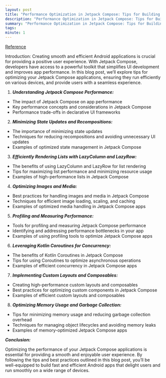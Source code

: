 ```yaml
---
layout: post
title: "Performance Optimization in Jetpack Compose: Tips for Building Fast and Efficient Apps"
description: "Performance Optimization in Jetpack Compose: Tips for Building Fast and Efficient Apps"
summary: "Performance Optimization in Jetpack Compose: Tips for Building Fast and Efficient Apps"
tags: 
minute: 1
---
```

[Reference](https://medium.com/@android-world/performance-optimization-in-jetpack-compose-tips-for-building-fast-and-efficient-apps-f48a933b51fd)    

Introduction: Creating smooth and efficient Android applications is crucial for providing a positive user experience. With Jetpack Compose, developers have access to a powerful toolkit that simplifies UI development and improves app performance. In this blog post, we’ll explore tips for optimizing your Jetpack Compose applications, ensuring they run efficiently on various devices, and provide users with a seamless experience.    

1. __*Understanding Jetpack Compose Performance:*__    

- The impact of Jetpack Compose on app performance    
- Key performance concepts and considerations in Jetpack Compose    
- Performance trade-offs in declarative UI frameworks    

2. __*Minimizing State Updates and Recompositions:*__    

- The importance of minimizing state updates    
- Techniques for reducing recompositions and avoiding unnecessary UI updates    
- Examples of optimized state management in Jetpack Compose    

3. __*Efficiently Rendering Lists with LazyColumn and LazyRow:*__    

- The benefits of using LazyColumn and LazyRow for list rendering    
- Tips for maximizing list performance and minimizing resource usage    
- Examples of high-performance lists in Jetpack Compose    

4. __*Optimizing Images and Media:*__    

- Best practices for handling images and media in Jetpack Compose    
- Techniques for efficient image loading, scaling, and caching    
- Examples of optimized media handling in Jetpack Compose apps    

5. __*Profiling and Measuring Performance:*__    

- Tools for profiling and measuring Jetpack Compose performance    
- Identifying and addressing performance bottlenecks in your app    
- Examples of using profiling tools to optimize Jetpack Compose apps    

6. __*Leveraging Kotlin Coroutines for Concurrency:*__    

- The benefits of Kotlin Coroutines in Jetpack Compose    
- Tips for using Coroutines to optimize asynchronous operations    
- Examples of efficient concurrency in Jetpack Compose apps    

7. __*Implementing Custom Layouts and Composables:*__    

- Creating high-performance custom layouts and composables    
- Best practices for optimizing custom components in Jetpack Compose    
- Examples of efficient custom layouts and composables    

8. __*Optimizing Memory Usage and Garbage Collection:*__    

- Tips for minimizing memory usage and reducing garbage collection overhead    
- Techniques for managing object lifecycles and avoiding memory leaks    
- Examples of memory-optimized Jetpack Compose apps    

__*Conclusion:*__    

Optimizing the performance of your Jetpack Compose applications is essential for providing a smooth and enjoyable user experience. By following the tips and best practices outlined in this blog post, you’ll be well-equipped to build fast and efficient Android apps that delight users and run smoothly on a wide range of devices.    